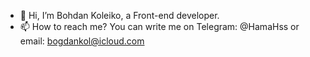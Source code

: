 - 👋 Hi, I’m Bohdan Koleiko, a Front-end developer.
- 📫 How to reach me? You can write me on Telegram: @HamaHss or email: bogdankol@icloud.com

<!---
HamaHs/HamaHs is a ✨ special ✨ repository because its `README.md` (this file) appears on your GitHub profile.
You can click the Preview link to take a look at your changes.
--->
